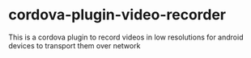 # cordova-plugin-video-recorder
This is a cordova plugin to record videos in low resolutions for android devices to transport them over network
